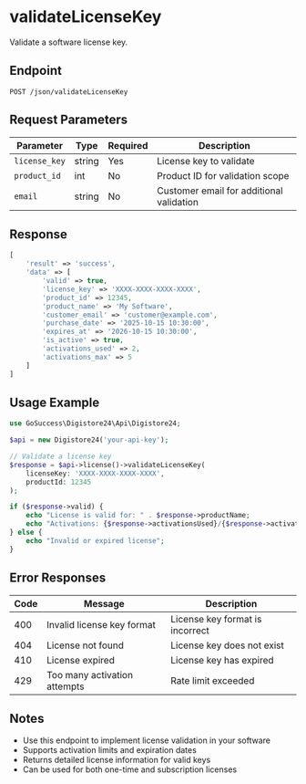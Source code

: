 # validateLicenseKey

Validate a software license key.

## Endpoint

```
POST /json/validateLicenseKey
```

## Request Parameters

| Parameter | Type | Required | Description |
|-----------|------|----------|-------------|
| `license_key` | string | Yes | License key to validate |
| `product_id` | int | No | Product ID for validation scope |
| `email` | string | No | Customer email for additional validation |

## Response

```php
[
    'result' => 'success',
    'data' => [
        'valid' => true,
        'license_key' => 'XXXX-XXXX-XXXX-XXXX',
        'product_id' => 12345,
        'product_name' => 'My Software',
        'customer_email' => 'customer@example.com',
        'purchase_date' => '2025-10-15 10:30:00',
        'expires_at' => '2026-10-15 10:30:00',
        'is_active' => true,
        'activations_used' => 2,
        'activations_max' => 5
    ]
]
```

## Usage Example

```php
use GoSuccess\Digistore24\Api\Digistore24;

$api = new Digistore24('your-api-key');

// Validate a license key
$response = $api->license()->validateLicenseKey(
    licenseKey: 'XXXX-XXXX-XXXX-XXXX',
    productId: 12345
);

if ($response->valid) {
    echo "License is valid for: " . $response->productName;
    echo "Activations: {$response->activationsUsed}/{$response->activationsMax}";
} else {
    echo "Invalid or expired license";
}
```

## Error Responses

| Code | Message | Description |
|------|---------|-------------|
| 400 | Invalid license key format | License key format is incorrect |
| 404 | License not found | License key does not exist |
| 410 | License expired | License key has expired |
| 429 | Too many activation attempts | Rate limit exceeded |

## Notes

- Use this endpoint to implement license validation in your software
- Supports activation limits and expiration dates
- Returns detailed license information for valid keys
- Can be used for both one-time and subscription licenses
